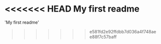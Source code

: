 <<<<<<< HEAD
My first readme
=======
'My first readme'  
>>>>>>> e581fd2e92ffdbb7d036a4f748aee88f7c57baff

